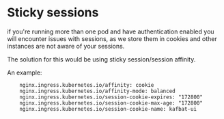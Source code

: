 # Sticky sessions

if you're running more than one pod and have authentication enabled you will encounter issues with sessions, as we store them in cookies and other instances are not aware of your sessions.

The solution for this would be using sticky session/session affinity.

An example:

```properties
    nginx.ingress.kubernetes.io/affinity: cookie
    nginx.ingress.kubernetes.io/affinity-mode: balanced
    nginx.ingress.kubernetes.io/session-cookie-expires: "172800"
    nginx.ingress.kubernetes.io/session-cookie-max-age: "172800"
    nginx.ingress.kubernetes.io/session-cookie-name: kafbat-ui
```
